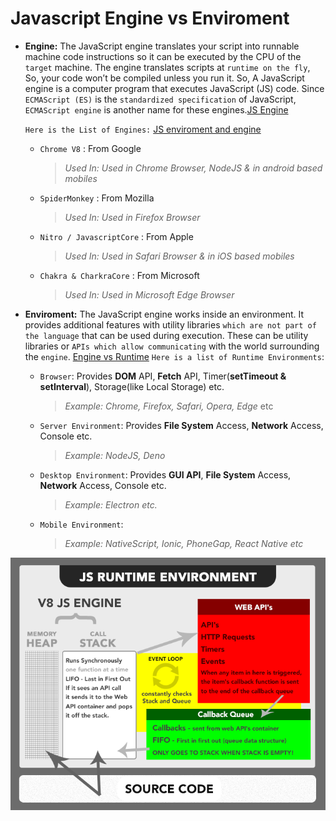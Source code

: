 # Javascript Engine vs Enviroment

- **Engine:** The JavaScript engine translates your script into runnable machine code instructions so it can be executed by the CPU of the `target` machine. The engine translates scripts at `runtime on the fly`, So, your code won’t be compiled unless you run it. So, A JavaScript engine is a computer program that executes JavaScript (JS) code. Since `ECMAScript (ES)` is the `standardized specification` of JavaScript, `ECMAScript engine` is another name for these engines.[JS Engine](https://en.wikipedia.org/wiki/JavaScript_engine)

  `Here is the List of Engines:` [JS enviroment and engine](http://dolszewski.com/javascript/javascript-runtime-environment/)

  - `Chrome V8` : From Google

    > _Used In: Used in Chrome Browser, NodeJS & in android based mobiles_

  - `SpiderMonkey` : From Mozilla

    > _Used In: Used in Firefox Browser_

  - `Nitro / JavascriptCore` : From Apple

    > _Used In: Used in Safari Browser & in iOS based mobiles_

  - `Chakra & CharkraCore` : From Microsoft

    > _Used In: Used in Microsoft Edge Browser_

- **Enviroment:** The JavaScript engine works inside an environment. It provides additional features with utility libraries `which are not part of the language` that can be used during execution. These can be utility libraries or `APIs which allow communicating` with the world surrounding the `engine`. [Engine vs Runtime](https://olinations.medium.com/the-javascript-runtime-environment-d58fa2e60dd0)
  `Here is a list of Runtime Environments`:

  - `Browser`: Provides **DOM** API, **Fetch** API, Timer(**setTimeout & setInterval**), Storage(like Local Storage) etc.

    > _Example: Chrome, Firefox, Safari, Opera, Edge_ etc

  - `Server Environment`: Provides **File System** Access, **Network** Access, Console etc.

    > _Example: NodeJS, Deno_

  - `Desktop Environment`: Provides **GUI API**, **File System** Access, **Network** Access, Console etc.

    > _Example: Electron etc._

  - `Mobile Environment`:

    > _Example: NativeScript, Ionic, PhoneGap, React Native etc_

<div style="text-align:center"><img alt="Javascript Runtime Environment" src="./assets/js_runtime_enviroment.png" ></div>
